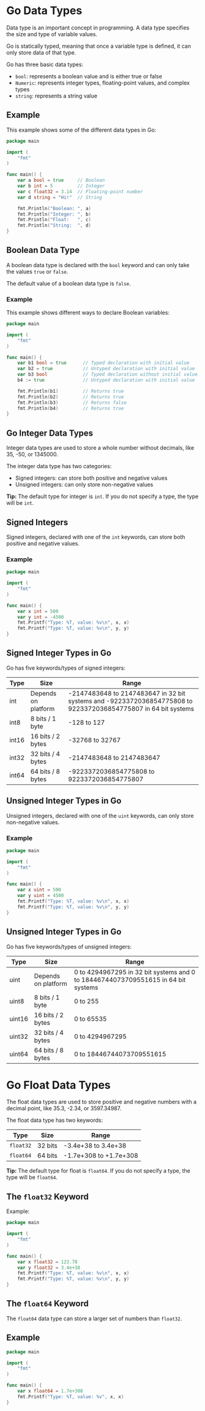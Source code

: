 # Go Data Types

Data type is an important concept in programming. A data type specifies the size and type of variable values.

Go is statically typed, meaning that once a variable type is defined, it can only store data of that type.

Go has three basic data types:

- `bool`: represents a boolean value and is either true or false
- `Numeric`: represents integer types, floating-point values, and complex types
- `string`: represents a string value

## Example

This example shows some of the different data types in Go:

```go
package main

import (
    "fmt"
)

func main() {
    var a bool = true     // Boolean
    var b int = 5         // Integer
    var c float32 = 3.14  // Floating-point number
    var d string = "Hi!"  // String

    fmt.Println("Boolean: ", a)
    fmt.Println("Integer: ", b)
    fmt.Println("Float:   ", c)
    fmt.Println("String:  ", d)
}
```

## Boolean Data Type

A boolean data type is declared with the `bool` keyword and can only take the values `true` or `false`.

The default value of a boolean data type is `false`.

### Example

This example shows different ways to declare Boolean variables:

```go
package main

import (
    "fmt"
)

func main() {
    var b1 bool = true      // Typed declaration with initial value
    var b2 = true           // Untyped declaration with initial value
    var b3 bool             // Typed declaration without initial value
    b4 := true              // Untyped declaration with initial value

    fmt.Println(b1)         // Returns true
    fmt.Println(b2)         // Returns true
    fmt.Println(b3)         // Returns false
    fmt.Println(b4)         // Returns true
}
```

## Go Integer Data Types

Integer data types are used to store a whole number without decimals, like 35, -50, or 1345000.

The integer data type has two categories:

- Signed integers: can store both positive and negative values
- Unsigned integers: can only store non-negative values

**Tip:** The default type for integer is `int`. If you do not specify a type, the type will be `int`.

## Signed Integers

Signed integers, declared with one of the `int` keywords, can store both positive and negative values.

### Example

```go
package main

import (
    "fmt"
)

func main() {
    var x int = 500
    var y int = -4500
    fmt.Printf("Type: %T, value: %v\n", x, x)
    fmt.Printf("Type: %T, value: %v\n", y, y)
}
```

## Signed Integer Types in Go

Go has five keywords/types of signed integers:

| Type  | Size               | Range                                                      |
| ----- | ------------------ | ---------------------------------------------------------- |
| int   | Depends on platform| -2147483648 to 2147483647 in 32 bit systems and -9223372036854775808 to 9223372036854775807 in 64 bit systems      |
| int8  | 8 bits / 1 byte    | -128 to 127                                               |
| int16 | 16 bits / 2 bytes  | -32768 to 32767                                           |
| int32 | 32 bits / 4 bytes  | -2147483648 to 2147483647                                 |
| int64 | 64 bits / 8 bytes  | -9223372036854775808 to 9223372036854775807               |

## Unsigned Integer Types in Go

Unsigned integers, declared with one of the `uint` keywords, can only store non-negative values.

### Example

```go
package main

import (
    "fmt"
)

func main() {
    var x uint = 500
    var y uint = 4500
    fmt.Printf("Type: %T, value: %v\n", x, x)
    fmt.Printf("Type: %T, value: %v\n", y, y)
}
```
## Unsigned Integer Types in Go

Go has five keywords/types of unsigned integers:

| Type   | Size               | Range                                                       |
| ------ | ------------------ | ----------------------------------------------------------- |
| uint   | Depends on platform| 0 to 4294967295 in 32 bit systems and 0 to 18446744073709551615 in 64 bit systems                      |
| uint8  | 8 bits / 1 byte    | 0 to 255                                                   |
| uint16 | 16 bits / 2 bytes  | 0 to 65535                                                 |
| uint32 | 32 bits / 4 bytes  | 0 to 4294967295                                            |
| uint64 | 64 bits / 8 bytes  | 0 to 18446744073709551615                                  |

# Go Float Data Types

The float data types are used to store positive and negative numbers with a decimal point, like 35.3, -2.34, or 3597.34987.

The float data type has two keywords:

| Type     | Size       | Range                             |
| -------- | ---------- | --------------------------------- |
| `float32`| 32 bits    | -3.4e+38 to 3.4e+38              |
| `float64`| 64 bits    | -1.7e+308 to +1.7e+308           |

**Tip:** The default type for float is `float64`. If you do not specify a type, the type will be `float64`.

## The `float32` Keyword

Example:

```go
package main

import (
    "fmt"
)

func main() {
    var x float32 = 123.78
    var y float32 = 3.4e+38
    fmt.Printf("Type: %T, value: %v\n", x, x)
    fmt.Printf("Type: %T, value: %v\n", y, y)
}
```
## The `float64` Keyword

The `float64` data type can store a larger set of numbers than `float32`.

## Example

```go
package main

import (
    "fmt"
)

func main() {
    var x float64 = 1.7e+308
    fmt.Printf("Type: %T, value: %v", x, x)
}
```
